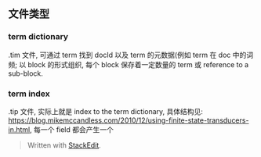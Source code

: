 ## 文件类型


### term dictionary
.tim 文件, 可通过 term 找到 docId 以及 term 的元数据(例如 term 在 doc 中的词频; 以 block 的形式组织, 每个 block 保存着一定数量的 term 或 reference to a sub-block.

### term index
.tip 文件, 实际上就是 index to the term dictionary, 具体结构见: https://blog.mikemccandless.com/2010/12/using-finite-state-transducers-in.html, 每一个 field 都会产生一个

> Written with [StackEdit](https://stackedit.io/).
<!--stackedit_data:
eyJoaXN0b3J5IjpbMTAyODUwOTEyOCwyMTQ3MzczODIxLC0xNz
YxMTE2ODgxXX0=
-->